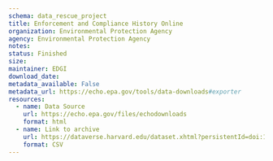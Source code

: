 ```yaml
---
schema: data_rescue_project 
title: Enforcement and Compliance History Online
organization: Environmental Protection Agency
agency: Environmental Protection Agency
notes: 
status: Finished
size: 
maintainer: EDGI
download_date: 
metadata_available: False
metadata_url: https://echo.epa.gov/tools/data-downloads#exporter
resources:
  - name: Data Source
    url: https://echo.epa.gov/files/echodownloads
    format: html
  - name: Link to archive
    url: https://dataverse.harvard.edu/dataset.xhtml?persistentId=doi:10.7910/DVN/TUMSLH
    format: CSV
---
```

